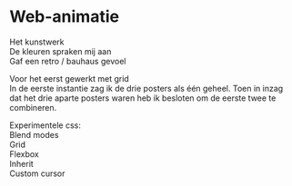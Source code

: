 # Web-animatie

Het kunstwerk <br>
De kleuren spraken mij aan <br>
Gaf een retro / bauhaus gevoel <br>

Voor het eerst gewerkt met grid <br>
In de eerste instantie zag ik de drie posters als één geheel. Toen in inzag dat het drie aparte posters waren heb ik besloten om de eerste twee te combineren. <br>

Experimentele css: <br>
Blend modes <br>
Grid <br>
Flexbox <br>
Inherit <br>
Custom cursor <br>
